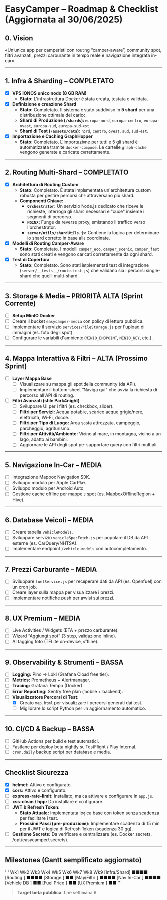 # EasyCamper – Roadmap & Checklist (Aggiornata al 30/06/2025)

## 0. Vision
«Un’unica app per camperisti con routing “camper-aware”, community spot, filtri avanzati, prezzi carburante in tempo reale e navigazione integrata in-car».

---

## 1. Infra & Sharding – COMPLETATO
- [x] **VPS IONOS unico nodo (8 GB RAM)**
  - **Stato:** L'infrastruttura Docker è stata creata, testata e validata.
- [x] **Definizione e creazione Shard**
  - **Stato:** Completato. Il sistema è stato suddiviso in **5 shard** per una distribuzione ottimale del carico.
  - **Shard di Produzione (`/shards`):** `europa-nord`, `europa-centro`, `europa-ovest`, `europa-sud`, `europa-sud-est`.
  - **Shard di Test (`/assets/data`):** `nord`, `centro`, `ovest`, `sud`, `sud-est`.
- [x] **Importazione e Caching GraphHopper**
  - **Stato:** Completato. L'importazione per tutti e 5 gli shard è automatizzata tramite `docker-compose`. Le cartelle `graph-cache` vengono generate e caricate correttamente.

---

## 2. Routing Multi-Shard – COMPLETATO
- [x] **Architettura di Routing Custom**
  - **Stato:** Completato. È stata implementata un'architettura custom robusta per gestire percorsi che attraversano più shard.
  - **Componenti Chiave:**
    - **`Orchestrator`:** Un servizio Node.js dedicato che riceve le richieste, interroga gli shard necessari e "cuce" insieme i segmenti di percorso.
    - **`NGINX`:** Funge da reverse proxy, smistando il traffico verso l'orchestrator.
    - **`server/utils/shardUtils.js`:** Contiene la logica per determinare lo shard corretto in base alle coordinate.
- [x] **Modelli di Routing Camper-Aware**
  - **Stato:** Completato. I modelli `camper_eco`, `camper_scenic`, `camper_fast` sono stati creati e vengono caricati correttamente da ogni shard.
- [x] **Test di Copertura**
  - **Stato:** Completato. Sono stati implementati test di integrazione (`server/__tests__/route.test.js`) che validano sia i percorsi single-shard che quelli multi-shard.

---

## 3. Storage & Media – PRIORITÀ ALTA (Sprint Corrente)
- [ ] **Setup MinIO Docker**
- [ ] Creare il bucket `easycamper-media` con policy di lettura pubblica.
- [ ] Implementare il servizio `services/fileStorage.js` per l'upload di immagini (es. foto degli spot).
- [ ] Configurare le variabili d'ambiente (`MINIO_ENDPOINT`, `MINIO_KEY`, etc.).

---

## 4. Mappa Interattiva & Filtri – ALTA (Prossimo Sprint)
- [ ] **Layer Mappa Base**
  - [ ] Visualizzare su mappa gli spot della community (da API).
  - [ ] Implementare il bottom-sheet "Naviga qui" che avvia la richiesta di percorso all'API di routing.
- [ ] **Filtri Avanzati (stile Park4night)**
  - [ ] Sviluppare UI per i filtri (es. checkbox, slider).
  - [ ] **Filtri per Servizi:** Acqua potabile, scarico acque grigie/nere, elettricità, Wi-Fi, docce.
  - [ ] **Filtri per Tipo di Luogo:** Area sosta attrezzata, campeggio, parcheggio, agriturismo.
  - [ ] **Filtri per Attività/Ambiente:** Vicino al mare, in montagna, vicino a un lago, adatto ai bambini.
  - [ ] Aggiornare le API degli spot per supportare query con filtri multipli.

---

## 5. Navigazione In-Car – MEDIA
- [ ] Integrazione Mapbox Navigation SDK.
- [ ] Sviluppo modulo per Apple CarPlay.
- [ ] Sviluppo modulo per Android Auto.
- [ ] Gestione cache offline per mappe e spot (es. MapboxOfflineRegion + Hive).

---

## 6. Database Veicoli – MEDIA
- [ ] Creare tabella `VehicleModels`.
- [ ] Sviluppare servizio `vehicleSpecFetch.js` per popolare il DB da API esterne (es. CarQuery/NHTSA).
- [ ] Implementare endpoint `/vehicle-models` con autocompletamento.

---

## 7. Prezzi Carburante – MEDIA
- [ ] Sviluppare `fuelService.js` per recuperare dati da API (es. Openfuel) con un cron job.
- [ ] Creare layer sulla mappa per visualizzare i prezzi.
- [ ] Implementare notifiche push per avvisi sui prezzi.

---

## 8. UX Premium – MEDIA
- [ ] Live Activities / Widgets (ETA + prezzo carburante).
- [ ] Wizard “Aggiungi spot” (3 step, validazione inline).
- [ ] AI tagging foto (TFLite on-device, offline).

---

## 9. Observability & Strumenti – BASSA
- [ ] **Logging:** Pino → Loki (Grafana Cloud free tier).
- [ ] **Metrics:** Prometheus + Alertmanager.
- [ ] **Tracing:** Grafana Tempo (Docker).
- [ ] **Error Reporting:** Sentry free plan (mobile + backend).
- [ ] **Visualizzatore Percorsi di Test:**
  - [x] Creato `map.html` per visualizzare i percorsi generati dai test.
  - [ ] Migliorare lo script Python per un aggiornamento automatico.

---

## 10. CI/CD & Backup – BASSA
- [ ] GitHub Actions per build e test automatici.
- [ ] Fastlane per deploy beta nightly su TestFlight / Play Internal.
- [ ] `cron.daily` backup script per database e media.

---

## Checklist Sicurezza
- [x] **helmet:** Attivo e configurato.
- [x] **cors:** Attivo e configurato.
- [ ] **express-rate-limit:** Installato, ma da attivare e configurare in `app.js`.
- [ ] **xss-clean / hpp:** Da installare e configurare.
- [ ] **JWT & Refresh Token:**
  - **Stato Attuale:** Implementata logica base con token senza scadenza per facilitare i test.
  - **Prossimi Passi (pre-produzione):** Implementare scadenza di 15 min per il JWT e logica di Refresh Token (scadenza 30 gg).
- [ ] **Gestione Secrets:** Da verificare e centralizzare (es. Docker secrets, /opt/easycamper/.secrets).

---

## Milestones (Gantt semplificato aggiornato)
'''
Wk1  Wk2  Wk3  Wk4  Wk5  Wk6  Wk7  Wk8  Wk9
[Infra/Shard] ■■■■
[Routing    ] ■■■■
[Storage    ]      ■■
[Map/Filtri ]         ■■■■
[Nav In-Car ]            ■■■■
[Vehicle DB ]               ■■
[Fuel Price ]                  ■■
[UX Premium ]                     ■■
'''

> **Target beta pubblica**: fine settimana 9.